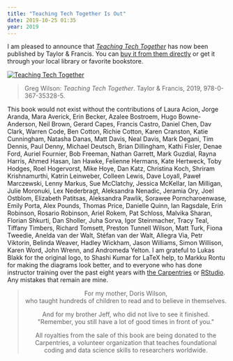 ```yaml
---
title: "Teaching Tech Together Is Out"
date: 2019-10-25 01:35
year: 2019
---
```


I am pleased to announce that
[*Teaching Tech Together*](http://teachtogether.tech) has now been published by Taylor & Francis.
You can [buy it from them directly](https://www.crcpress.com/Teaching-Tech-Together-How-to-Make-Your-Lessons-Work-and-Build-a-Teaching/Wilson/p/book/9780367352974)
or get it through your local library or favorite bookstore.

<p><a href="http://teachtogether.tech"><img src="{{'/files/2019/10/t3-cover.jpg' | relative_url}}" alt="Teaching Tech Together"></a></p>

> Greg Wilson: *Teaching Tech Together*. Taylor & Francis, 2019, 978-0-367-35328-5.

This book would not exist without the contributions of
Laura Acion,
Jorge Aranda,
Mara Averick,
Erin Becker,
Azalee Bostroem,
Hugo Bowne-Anderson,
Neil Brown,
Gerard Capes,
Francis Castro,
Daniel Chen,
Dav Clark,
Warren Code,
Ben Cotton,
Richie Cotton,
Karen Cranston,
Katie Cunningham,
Natasha Danas,
Matt Davis,
Neal Davis,
Mark Degani,
Tim Dennis,
Paul Denny,
Michael Deutsch,
Brian Dillingham,
Kathi Fisler,
Denae Ford,
Auriel Fournier,
Bob Freeman,
Nathan Garrett,
Mark Guzdial,
Rayna Harris,
Ahmed Hasan,
Ian Hawke,
Felienne Hermans,
Kate Hertweck,
Toby Hodges,
Roel Hogervorst,
Mike Hoye,
Dan Katz,
Christina Koch,
Shriram Krishnamurthi,
Katrin Leinweber,
Colleen Lewis,
Dave Loyall,
Paweł Marczewski,
Lenny Markus,
Sue McClatchy,
Jessica McKellar,
Ian Milligan,
Julie Moronuki,
Lex Nederbragt,
Aleksandra Nenadic,
Jeramia Ory,
Joel Ostblom,
Elizabeth Patitsas,
Aleksandra Pawlik,
Sorawee Porncharoenwase,
Emily Porta,
Alex Pounds,
Thomas Price,
Danielle Quinn,
Ian Ragsdale,
Erin Robinson,
Rosario Robinson,
Ariel Rokem,
Pat Schloss,
Malvika Sharan,
Florian Shkurti,
Dan Sholler,
Juha Sorva,
Igor Steinmacher,
Tracy Teal,
Tiffany Timbers,
Richard Tomsett,
Preston Tunnell Wilson,
Matt Turk,
Fiona Tweedie,
Anelda van der Walt,
Stéfan van der Walt,
Allegra Via,
Petr Viktorin,
Belinda Weaver,
Hadley Wickham,
Jason Williams,
Simon Willison,
Karen Word,
John Wrenn,
and Andromeda Yelton.
I am grateful to Lukas Blakk for the original logo,
to Shashi Kumar for LaTeX help,
to Markku Rontu for making the diagrams look better,
and to everyone who has done instructor training over the past eight years
with [the Carpentries](http://carpentries.org) or [RStudio](http://education.rstudio.com/trainers/).
Any mistakes that remain are mine.

<blockquote>
  <p align="center">
    For my mother, Doris Wilson,<br/>
    who taught hundreds of children to read and to believe in themselves.
  </p>
  <p align="center">
    And for my brother Jeff, who did not live to see it finished.<br/>
    "Remember, you still have a lot of good times in front of you."
  </p>
  <p align="center">
    All royalties from the sale of this book are being donated to the Carpentries,
    a volunteer organization that teaches foundational coding and data science skills to researchers worldwide.
  </p>
</blockquote>